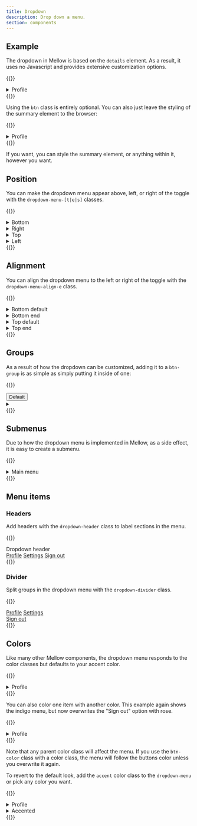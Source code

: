 ```yaml
---
title: Dropdown
description: Drop down a menu.
section: components
---
```


## Example
The dropdown in Mellow is based on the `details` element. As a result, it uses no Javascript and provides extensive customization options.

{{<example>}}
<details class="dropdown">
  <summary class="btn btn-default">
    Profile <i class="vi vi-angle-down"></i>
  </summary>

  <div class="dropdown-menu">
    <a class="dropdown-item active" href="#">Profile</a>
    <a class="dropdown-item" href="#">Settings</a>
    <a class="dropdown-item" href="#">Sign out</a>
  </div>
</details>
{{</example>}}

Using the `btn` class is entirely optional. You can also just leave the styling of the summary element to the browser:

{{<example>}}
<details class="dropdown">
  <summary>
    Profile
  </summary>

  <div class="dropdown-menu">
    <a class="dropdown-item active" href="#">Profile</a>
    <a class="dropdown-item" href="#">Settings</a>
    <a class="dropdown-item" href="#">Sign out</a>
  </div>
</details>
{{</example>}}

If you want, you can style the summary element, or anything within it, however you want.

## Position
You can make the dropdown menu appear above, left, or right of the toggle with the `dropdown-menu-[t|e|s]` classes.

{{<example>}}
<details class="dropdown">
  <summary class="btn btn-default">
    Bottom <i class="vi vi-angle-down"></i>
  </summary>

  <div class="dropdown-menu">
    <a class="dropdown-item" href="#">Profile</a>
    <a class="dropdown-item" href="#">Settings</a>
    <a class="dropdown-item" href="#">Sign out</a>
  </div>
</details>
<details class="dropdown">
  <summary class="btn btn-default">
    Right <i class="vi vi-angle-right"></i>
  </summary>

  <div class="dropdown-menu dropdown-menu-e">
    <a class="dropdown-item" href="#">Profile</a>
    <a class="dropdown-item" href="#">Settings</a>
    <a class="dropdown-item" href="#">Sign out</a>
  </div>
</details>
<details class="dropdown">
  <summary class="btn btn-default">
    Top <i class="vi vi-angle-up"></i>
  </summary>

  <div class="dropdown-menu dropdown-menu-t">
    <a class="dropdown-item" href="#">Profile</a>
    <a class="dropdown-item" href="#">Settings</a>
    <a class="dropdown-item" href="#">Sign out</a>
  </div>
</details>
<details class="dropdown">
  <summary class="btn btn-default">
    Left <i class="vi vi-angle-left"></i>
  </summary>

  <div class="dropdown-menu dropdown-menu-s">
    <a class="dropdown-item" href="#">Profile</a>
    <a class="dropdown-item" href="#">Settings</a>
    <a class="dropdown-item" href="#">Sign out</a>
  </div>
</details>
{{</example>}}

## Alignment
You can align the dropdown menu to the left or right of the toggle with the `dropdown-menu-align-e` class.

{{<example>}}
<details class="dropdown">
  <summary class="btn btn-default">
    Bottom default <i class="vi vi-angle-down"></i>
  </summary>

  <div class="dropdown-menu">
    <a class="dropdown-item" href="#">Profile</a>
    <a class="dropdown-item" href="#">Settings</a>
    <a class="dropdown-item" href="#">Sign out</a>
  </div>
</details>
<details class="dropdown">
  <summary class="btn btn-default">
    Bottom end <i class="vi vi-angle-down"></i>
  </summary>

  <div class="dropdown-menu dropdown-menu-align-e">
    <a class="dropdown-item" href="#">Profile</a>
    <a class="dropdown-item" href="#">Settings</a>
    <a class="dropdown-item" href="#">Sign out</a>
  </div>
</details>
<details class="dropdown">
  <summary class="btn btn-default">
    Top default <i class="vi vi-angle-up"></i>
  </summary>

  <div class="dropdown-menu dropdown-menu-t">
    <a class="dropdown-item" href="#">Profile</a>
    <a class="dropdown-item" href="#">Settings</a>
    <a class="dropdown-item" href="#">Sign out</a>
  </div>
</details>
<details class="dropdown">
  <summary class="btn btn-default">
    Top end <i class="vi vi-angle-up"></i>
  </summary>

  <div class="dropdown-menu dropdown-menu-t dropdown-menu-align-e">
    <a class="dropdown-item" href="#">Profile</a>
    <a class="dropdown-item" href="#">Settings</a>
    <a class="dropdown-item" href="#">Sign out</a>
  </div>
</details>
{{</example>}}

## Groups
As a result of how the dropdown can be customized, adding it to a `btn-group` is as simple as simply putting it inside of one:

{{<example>}}
<div class="btn-group">
  <button type="button" class="btn btn-default">Default</button>
  <details class="dropdown">
    <summary class="btn btn-default">
      <i class="vi vi-angle-down"></i>
    </summary>

    <div class="dropdown-menu">
      <a class="dropdown-item active" href="#">Profile</a>
      <a class="dropdown-item" href="#">Settings</a>
      <a class="dropdown-item" href="#">Sign out</a>
    </div>
  </details>
</div>
{{</example>}}

## Submenus
Due to how the dropdown menu is implemented in Mellow, as a side effect, it is easy to create a submenu.

{{<example>}}
<details class="dropdown">
  <summary class="btn btn-default">
    Main menu <i class="vi vi-angle-down"></i>
  </summary>

  <div class="dropdown-menu">
    <a class="dropdown-item" href="#"><i class="vi vi-circle-user"></i> Profile</a>
    <details class="dropdown dropdown-item">
      <summary class="d-flex justify-content-between align-items-center">
        <span><i class="vi vi-gear"></i> Settings</span> <i class="vi vi-angle-right"></i>
      </summary>

      <div class="dropdown-menu dropdown-menu-e mt-n1">
        <a class="dropdown-item" href="#"><i class="vi vi-swatchbook"></i> Theme</a>
        <a class="dropdown-item" href="#"><i class="vi vi-shield-keyhole"></i> Privacy</a>
        <a class="dropdown-item" href="#"><i class="vi vi-arrow-right-to-bracket"></i> Account sessions</a>
      </div>
    </details>
    <a class="dropdown-item" href="#"><i class="vi vi-arrow-right-from-bracket"></i> Sign out</a>
  </div>
</details>
{{</example>}}

## Menu items
### Headers
Add headers with the `dropdown-header` class to label sections in the menu.

{{<example class="docs-preview-dropdown-menu">}}
<div class="dropdown-menu">
  <div class="dropdown-header">Dropdown header</div>
  <a class="dropdown-item" href="#">Profile</a>
  <a class="dropdown-item" href="#">Settings</a>
  <a class="dropdown-item" href="#">Sign out</a>
</div>
{{</example>}}

### Divider
Split groups in the dropdown menu with the `dropdown-divider` class.

{{<example class="docs-preview-dropdown-menu">}}
<div class="dropdown-menu">
  <a class="dropdown-item" href="#">Profile</a>
  <a class="dropdown-item" href="#">Settings</a>
  <div class="dropdown-divider"></div>
  <a class="dropdown-item" href="#">Sign out</a>
</div>
{{</example>}}

## Colors
Like many other Mellow components, the dropdown menu responds to the color classes but defaults to your accent color.

{{<example>}}
<details class="dropdown">
  <summary class="btn btn-default">
    Profile <i class="vi vi-angle-down"></i>
  </summary>

  <div class="dropdown-menu violet">
    <a class="dropdown-item active" href="#">Profile</a>
    <a class="dropdown-item" href="#">Settings</a>
    <a class="dropdown-item" href="#">Sign out</a>
  </div>
</details>
{{</example>}}

You can also color one item with another color. This example again shows the indigo menu, but now overwrites the "Sign out" option with rose.

{{<example>}}
<details class="dropdown">
  <summary class="btn btn-default">
    Profile <i class="vi vi-angle-down"></i>
  </summary>

  <div class="dropdown-menu indigo">
    <a class="dropdown-item active" href="#">Profile</a>
    <a class="dropdown-item" href="#">Settings</a>
    <a class="dropdown-item rose" href="#">Sign out</a>
  </div>
</details>
{{</example>}}

Note that any parent color class will affect the menu. If you use the `btn-color` class with a color class, the menu will follow the buttons color unless you overwrite it again.

To revert to the default look, add the `accent` color class to the `dropdown-menu` or pick any color you want.

{{<example>}}
<details class="dropdown red">
  <summary class="btn btn-color">
    Profile <i class="vi vi-angle-down"></i>
  </summary>

  <div class="dropdown-menu">
    <a class="dropdown-item active" href="#">Profile</a>
    <a class="dropdown-item" href="#">Settings</a>
  </div>
</details>
<details class="dropdown red">
  <summary class="btn btn-color">
    Accented <i class="vi vi-angle-down"></i>
  </summary>

  <div class="dropdown-menu accent">
    <a class="dropdown-item active" href="#">Profile</a>
    <a class="dropdown-item" href="#">Settings</a>
  </div>
</details>
{{</example>}}
